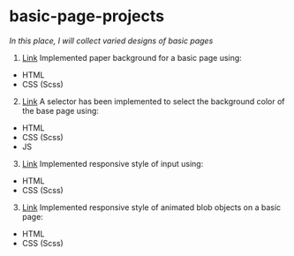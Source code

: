 # basic-page-projects
<em>In this place, I will collect varied designs of basic pages</em>


1. [Link](https://kseniiamarkiv.github.io/basic-page-projects/01_first-paper)
Implemented paper background for a basic page using:
- HTML
- CSS (Scss)


2. [Link](https://kseniiamarkiv.github.io/basic-page-projects/02_second-input)
A selector has been implemented to select the background color of the base page using:
- HTML
- CSS (Scss)
- JS


3. [Link](https://kseniiamarkiv.github.io/basic-page-projects/03_third-style-input)
Implemented responsive style of input using:
- HTML
- CSS (Scss)

3. [Link](https://kseniiamarkiv.github.io/basic-page-projects/04_fourth-blob)
Implemented responsive style of animated blob objects on a basic page:
- HTML
- CSS (Scss)
